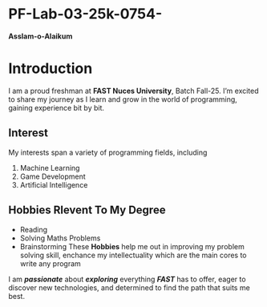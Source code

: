# PF-Lab-03-25k-0754-
**Asslam-o-Alaikum**
# Introduction
I am a proud freshman at **FAST Nuces University**, Batch Fall-25. I’m excited to share my journey as I learn and grow in the world of programming, gaining experience bit by bit.
## Interest
 My interests span a variety of programming fields, including 
 1. Machine Learning
 2. Game Development 
 3. Artificial Intelligence
 ## Hobbies Rlevent To My Degree
 - Reading
 - Solving Maths Problems
 - Brainstorming
 These **Hobbies** help me out in improving my problem solving skill, enchance my intellectuality which are the main cores to write any program

 I am ***passionate*** about ***exploring*** everything ***FAST*** has to offer, eager to discover new technologies, and determined to find the path that suits me best.


